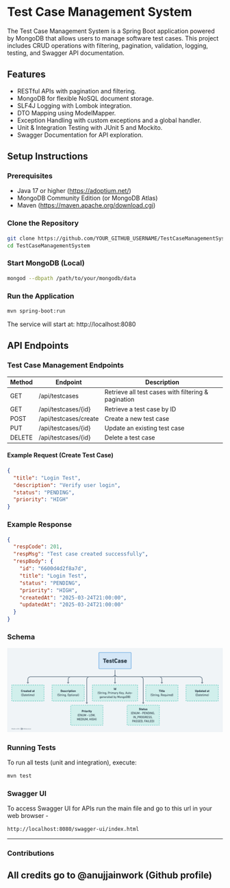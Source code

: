 # Test Case Management System

The Test Case Management System is a Spring Boot application powered by MongoDB that allows users to manage software test cases. This project includes CRUD operations with filtering, pagination, validation, logging, testing, and Swagger API documentation.

## Features

- RESTful APIs with pagination and filtering.
- MongoDB for flexible NoSQL document storage.
- SLF4J Logging with Lombok integration.
- DTO Mapping using ModelMapper.
- Exception Handling with custom exceptions and a global handler.
- Unit & Integration Testing with JUnit 5 and Mockito.
- Swagger Documentation for API exploration.

## Setup Instructions

### Prerequisites

- Java 17 or higher (https://adoptium.net/)
- MongoDB Community Edition (or MongoDB Atlas)
- Maven (https://maven.apache.org/download.cgi)

### Clone the Repository
```bash
git clone https://github.com/YOUR_GITHUB_USERNAME/TestCaseManagementSystem.git
cd TestCaseManagementSystem
```

### Start MongoDB (Local)
```bash
mongod --dbpath /path/to/your/mongodb/data
```

### Run the Application
```bash
mvn spring-boot:run
```


The service will start at: http://localhost:8080

## API Endpoints

### Test Case Management Endpoints

| Method  | Endpoint                   | Description                                          |
|---------|----------------------------|------------------------------------------------------|
| GET     | /api/testcases             | Retrieve all test cases with filtering & pagination  |
| GET     | /api/testcases/{id}        | Retrieve a test case by ID                           |
| POST    | /api/testcases/create      | Create a new test case                               |
| PUT     | /api/testcases/{id}        | Update an existing test case                         |
| DELETE  | /api/testcases/{id}        | Delete a test case                                   |

#### Example Request (Create Test Case)

```json
{
  "title": "Login Test",
  "description": "Verify user login",
  "status": "PENDING",
  "priority": "HIGH"
}
```
### Example Response
```json
{
  "respCode": 201,
  "respMsg": "Test case created successfully",
  "respBody": {
    "id": "6600d4d2f8a7d",
    "title": "Login Test",
    "status": "PENDING",
    "priority": "HIGH",
    "createdAt": "2025-03-24T21:00:00",
    "updatedAt": "2025-03-24T21:00:00"
  }
}
```
### Schema
![TestCase Collection](TestCaseCollectionVisualisation.png)

### Running Tests
To run all tests (unit and integration), execute:
```bash
mvn test
```

### Swagger UI
To access Swagger UI for APIs run the main file and go to this url in your web browser -
```bash
http://localhost:8080/swagger-ui/index.html
```
---

### Contributions
All credits go to @anujjainwork (Github profile)
---

